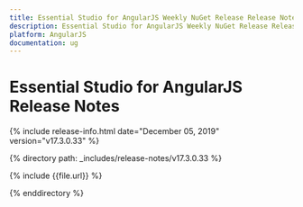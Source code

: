 ```yaml
---
title: Essential Studio for AngularJS Weekly NuGet Release Release Notes  
description: Essential Studio for AngularJS Weekly NuGet Release Release Notes  
platform: AngularJS
documentation: ug
---
```


# Essential Studio for AngularJS  Release Notes  

{% include release-info.html date="December 05, 2019"  version="v17.3.0.33" %} 


{% directory path: _includes/release-notes/v17.3.0.33 %}

{% include {{file.url}} %}

{% enddirectory %}